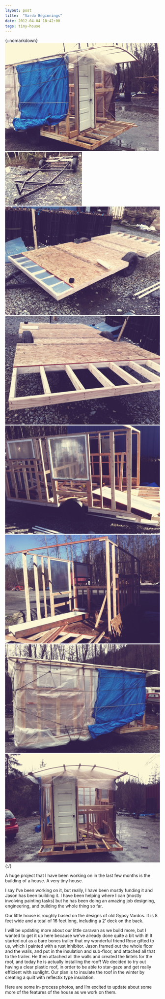 ```yaml
---
layout: post
title:  "Vardo Beginnings"
date: 2012-04-04 18:42:00
tags: tiny-house
---
```

{::nomarkdown}
<img src="/uploads/2012/04/vardo01.jpg">
<img src="/uploads/2012/04/vardo02.jpg">
<img src="/uploads/2012/04/vardo03.jpg">
<img src="/uploads/2012/04/vardo04.jpg">
<img src="/uploads/2012/04/vardo05.jpg">
<img src="/uploads/2012/04/vardo06.jpg">
<img src="/uploads/2012/04/vardo07.jpg">
<img src="/uploads/2012/04/vardo08.jpg">
{:/}

A huge project that I have been working on in the last few months is the building of a house. A very tiny house.

I say I’ve been working on it, but really, I have been mostly funding it and Jason has been building it. I have been helping where I can (mostly involving painting tasks) but he has been doing an amazing job designing, engineering, and building the whole thing so far.

Our little house is roughly based on the designs of old Gypsy Vardos. It is 8 feet wide and a total of 16 feet long, including a 2’ deck on the back.

I will be updating more about our little caravan as we build more, but I wanted to get it up here because we’ve already done quite a bit with it! It started out as a bare bones trailer that my wonderful friend Rose gifted to us, which I painted with a rust inhibitor. Jason framed out the whole floor and the walls, and put in the insulation and sub-floor, and attached all that to the trailer. He then attached all the walls and created the lintels for the roof, and today he is actually installing the roof! We decided to try out having a clear plastic roof, in order to be able to star-gaze and get really efficient with sunlight. Our plan is to insulate the roof in the winter by creating a quilt with reflectix type insulation.

Here are some in-process photos, and I’m excited to update about some more of the features of the house as we work on them.
